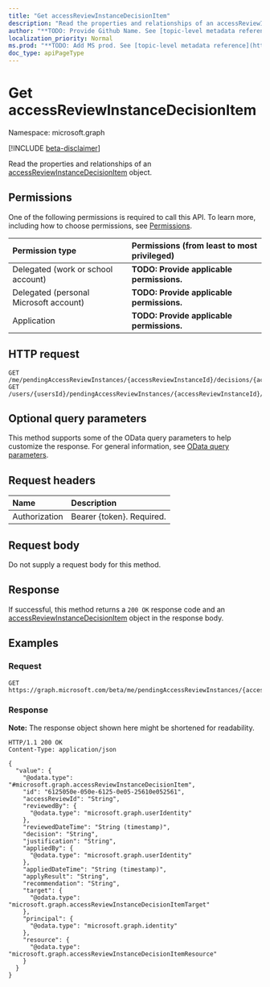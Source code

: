 ```yaml
---
title: "Get accessReviewInstanceDecisionItem"
description: "Read the properties and relationships of an accessReviewInstanceDecisionItem object."
author: "**TODO: Provide Github Name. See [topic-level metadata reference](https://msgo.azurewebsites.net/add/document/guidelines/metadata.html#topic-level-metadata)**"
localization_priority: Normal
ms.prod: "**TODO: Add MS prod. See [topic-level metadata reference](https://msgo.azurewebsites.net/add/document/guidelines/metadata.html#topic-level-metadata)**"
doc_type: apiPageType
---
```


# Get accessReviewInstanceDecisionItem
Namespace: microsoft.graph

[!INCLUDE [beta-disclaimer](../../includes/beta-disclaimer.md)]

Read the properties and relationships of an [accessReviewInstanceDecisionItem](../resources/accessreviewinstancedecisionitem.md) object.

## Permissions
One of the following permissions is required to call this API. To learn more, including how to choose permissions, see [Permissions](/graph/permissions-reference).

|Permission type|Permissions (from least to most privileged)|
|:---|:---|
|Delegated (work or school account)|**TODO: Provide applicable permissions.**|
|Delegated (personal Microsoft account)|**TODO: Provide applicable permissions.**|
|Application|**TODO: Provide applicable permissions.**|

## HTTP request

<!-- {
  "blockType": "ignored"
}
-->
``` http
GET /me/pendingAccessReviewInstances/{accessReviewInstanceId}/decisions/{accessReviewInstanceDecisionItemId}
GET /users/{usersId}/pendingAccessReviewInstances/{accessReviewInstanceId}/decisions/{accessReviewInstanceDecisionItemId}
```

## Optional query parameters
This method supports some of the OData query parameters to help customize the response. For general information, see [OData query parameters](/graph/query-parameters).

## Request headers
|Name|Description|
|:---|:---|
|Authorization|Bearer {token}. Required.|

## Request body
Do not supply a request body for this method.

## Response

If successful, this method returns a `200 OK` response code and an [accessReviewInstanceDecisionItem](../resources/accessreviewinstancedecisionitem.md) object in the response body.

## Examples

### Request
<!-- {
  "blockType": "request",
  "name": "get_accessreviewinstancedecisionitem"
}
-->
``` http
GET https://graph.microsoft.com/beta/me/pendingAccessReviewInstances/{accessReviewInstanceId}/decisions/{accessReviewInstanceDecisionItemId}
```


### Response
**Note:** The response object shown here might be shortened for readability.
<!-- {
  "blockType": "response",
  "truncated": true,
  "@odata.type": "microsoft.graph.accessReviewInstanceDecisionItem"
}
-->
``` http
HTTP/1.1 200 OK
Content-Type: application/json

{
  "value": {
    "@odata.type": "#microsoft.graph.accessReviewInstanceDecisionItem",
    "id": "6125050e-050e-6125-0e05-25610e052561",
    "accessReviewId": "String",
    "reviewedBy": {
      "@odata.type": "microsoft.graph.userIdentity"
    },
    "reviewedDateTime": "String (timestamp)",
    "decision": "String",
    "justification": "String",
    "appliedBy": {
      "@odata.type": "microsoft.graph.userIdentity"
    },
    "appliedDateTime": "String (timestamp)",
    "applyResult": "String",
    "recommendation": "String",
    "target": {
      "@odata.type": "microsoft.graph.accessReviewInstanceDecisionItemTarget"
    },
    "principal": {
      "@odata.type": "microsoft.graph.identity"
    },
    "resource": {
      "@odata.type": "microsoft.graph.accessReviewInstanceDecisionItemResource"
    }
  }
}
```

